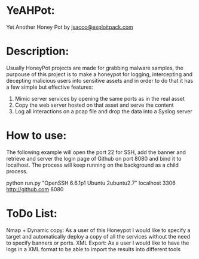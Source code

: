 # YeAHPot: 
Yet Another Honey Pot by jsacco@exploitpack.com

# Description:
Usually HoneyPot projects are made for grabbing malware samples, the purpouse of this project
is to make a honeypot for logging, intercepting and decepting malicious users into sensitive assets
and in order to do that it has a few simple but effective features:

1. Mimic server services by opening the same ports as in the real asset
2. Copy the web server hosted on that asset and serve the content
3. Log all interactions on a pcap file and drop the data into a Syslog server

# How to use:
The following example will open the port 22 for SSH, add the banner and retrieve and server the login page of Github on port 8080
and bind it to localhost. The process will keep running on the background as a child process.

python run.py "OpenSSH 6.6.1p1 Ubuntu 2ubuntu2.7" localhost 3306 http://github.com 8080

# ToDo List:
Nmap + Dynamic copy: As a user of this Honeypot I would like to specify a target and automatically deploy a copy of all the services without the need to specify banners or ports.
XML Export: As a user I would like to have the logs in a XML format to be able to import the results into different tools

